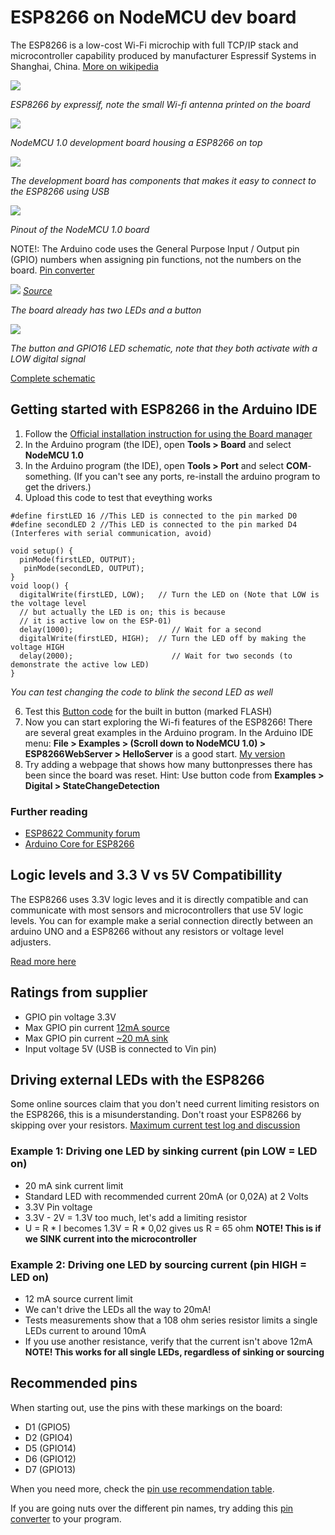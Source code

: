 
# ESP8266 on NodeMCU dev board

The ESP8266 is a low-cost Wi-Fi microchip with full TCP/IP stack and microcontroller capability produced by manufacturer Espressif Systems in Shanghai, China. [More on wikipedia](https://en.wikipedia.org/wiki/ESP8266)

![](img/original.jpg)

*ESP8266 by expressif, note the small Wi-fi antenna printed on the board*

![](img/esp8266.PNG)

*NodeMCU 1.0 development board housing a ESP8266 on top*

![](img/hardware.jpg)

*The development board has components that makes it easy to connect to the ESP8266 using USB*

![](img/nodemcu-pinout.png)

*Pinout of the NodeMCU 1.0 board*

NOTE!: The Arduino code uses the General Purpose Input / Output pin (GPIO) numbers when assigning pin functions, not the numbers on the board. [Pin converter](pins.txt)

![](img/leds_button.png)
*[Source](https://lowvoltage.github.io/2017/07/09/Onboard-LEDs-NodeMCU-Got-Two)*
 
*The board already has two LEDs and a button*

![](img/button_led_esp.png)

*The button and GPIO16 LED schematic, note that they both activate with a LOW digital signal* 

[Complete schematic](docs/NODEMCU_DEVKIT_V1.0_schematic.PDF)

## Getting started with ESP8266 in the Arduino IDE

1. Follow the [Official installation instruction for using the Board manager](https://arduino-esp8266.readthedocs.io/en/2.5.2/installing.html#boards-manager) 
2. In the Arduino program (the IDE), open **Tools > Board** and select **NodeMCU 1.0**
3. In the Arduino program (the IDE), open **Tools > Port** and select **COM**-something. (If you can't see any ports, re-install the arduino program to get the drivers.)
5. Upload this code to test that eveything works

```
#define firstLED 16 //This LED is connected to the pin marked D0 
#define secondLED 2 //This LED is connected to the pin marked D4 (Interferes with serial communication, avoid)

void setup() {
  pinMode(firstLED, OUTPUT);
   pinMode(secondLED, OUTPUT);
}
void loop() {
  digitalWrite(firstLED, LOW);   // Turn the LED on (Note that LOW is the voltage level
  // but actually the LED is on; this is because
  // it is active low on the ESP-01)
  delay(1000);                      // Wait for a second
  digitalWrite(firstLED, HIGH);  // Turn the LED off by making the voltage HIGH
  delay(2000);                      // Wait for two seconds (to demonstrate the active low LED)
}
```
*You can test changing the code to blink the second LED as well*

6. Test this [Button code](button_blink/button_blink.ino) for the built in button (marked FLASH)
7. Now you can start exploring the Wi-fi features of the ESP8266! There are several great examples in the Arduino program. In the Arduino IDE menu: **File > Examples > (Scroll down to NodeMCU 1.0) > ESP8266WebServer > HelloServer** is a good start. [My version](HelloServer_LED/HelloServer_LED.ino)
8. Try adding a webpage that shows how many buttonpresses there has been since the board was reset. Hint: Use button code from **Examples > Digital > StateChangeDetection**

### Further reading
* [ESP8622 Community forum](https://www.esp8266.com/)
* [Arduino Core for ESP8266](https://arduino-esp8266.readthedocs.io/en/2.5.2/)

## Logic levels and 3.3 V vs 5V Compatibillity

The ESP8266 uses 3.3V logic leves and it is directly compatible and can communicate with most sensors and microcontrollers that use 5V logic levels. You can for example make a serial connection directly between an arduino UNO and a ESP8266 without any resistors or voltage level adjusters.

[Read more here](https://learn.sparkfun.com/tutorials/logic-levels/all)

## Ratings from supplier
* GPIO pin voltage 3.3V
* Max GPIO pin current [12mA source](https://www.espressif.com/sites/default/files/documentation/0a-esp8266ex_datasheet_en.pdf) 
* Max GPIO pin current [~20 mA sink](https://bbs.espressif.com/viewtopic.php?t=139)
* Input voltage 5V (USB is connected to Vin pin) 

## Driving external LEDs with the ESP8266

Some online sources claim that you don't need current limiting resistors on the ESP8266, this is a misunderstanding. Don't roast your ESP8266 by skipping over your resistors. [Maximum current test log and discussion](esp8266_high_current.md)

### Example 1: Driving one LED by sinking current (pin LOW = LED on)
* 20 mA sink current limit
* Standard LED with recommended current 20mA (or 0,02A) at 2 Volts
* 3.3V Pin voltage
* 3.3V - 2V = 1.3V too much, let's add a limiting resistor
* U = R * I becomes 1.3V = R * 0,02 gives us R = 65 ohm
**NOTE! This is if we SINK current into the microcontroller**

### Example 2: Driving one LED by sourcing current (pin HIGH = LED on)
* 12 mA source current limit
* We can't drive the LEDs all the way to 20mA! 
* Tests measurements show that a 108 ohm series resistor limits a single LEDs current to around 10mA
* If you use another resistance, verify that the current isn't above 12mA
**NOTE! This works for all single LEDs, regardless of sinking or sourcing**

## Recommended pins

When starting out, use the pins with these markings on the board:
* D1 (GPIO5)
* D2 (GPIO4)
* D5 (GPIO14)
* D6 (GPIO12)
* D7 (GPIO13)

When you need more, check the [pin use recommendation table](https://randomnerdtutorials.com/esp8266-pinout-reference-gpios/).

If you are going nuts over the different pin names, try adding this [pin converter](pins.txt) to your program.